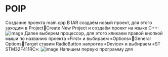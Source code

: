 # POIP
Создание проекта main.cpp
В IAR создаём новый проект, для этого заходим в ProjectCreate New Project и создаём проект на языке C++:
![image](https://user-images.githubusercontent.com/68348184/193262324-dd187394-dce2-48ab-9b54-e846523ed535.png)
Далее выберем процессор, для этого кликаем правой кнопкой мыши по названию проекта «First» 
и выбираем «Options»General OptionsTarget ставим RadioButton напротив «Device» и выбираем «ST STM32F411RC»:
 ![image](https://user-images.githubusercontent.com/68348184/193262485-8069ccdc-d2aa-4d19-baed-e3d17d075e46.png)
Напишем первую программу для 


